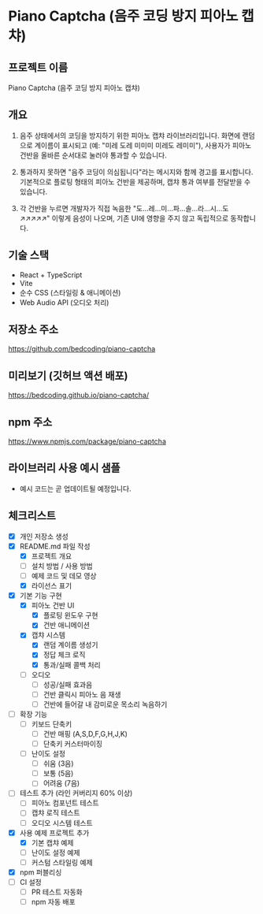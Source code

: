# Piano Captcha (음주 코딩 방지 피아노 캡챠)

## 프로젝트 이름
Piano Captcha (음주 코딩 방지 피아노 캡챠)

## 개요
1. 음주 상태에서의 코딩을 방지하기 위한 피아노 캡챠 라이브러리입니다.
화면에 랜덤으로 계이름이 표시되고 (예: "미레 도레 미미미 미레도 레미미"), 사용자가 피아노 건반을 올바른 순서대로 눌러야 통과할 수 있습니다.

2. 통과하지 못하면 "음주 코딩이 의심됩니다"라는 메시지와 함께 경고를 표시합니다.
기본적으로 플로팅 형태의 피아노 건반을 제공하며, 캡챠 통과 여부를 전달받을 수 있습니다.

3. 각 건반을 누르면 개발자가 직접 녹음한 "도...레...미...파...솔...라...시...도↗↗↗↗↗" 이렇게 음성이 나오며,
기존 UI에 영향을 주지 않고 독립적으로 동작합니다.

## 기술 스택
- React + TypeScript
- Vite
- 순수 CSS (스타일링 & 애니메이션)
- Web Audio API (오디오 처리)

## 저장소 주소
https://github.com/bedcoding/piano-captcha

## 미리보기 (깃허브 액션 배포)
https://bedcoding.github.io/piano-captcha/

## npm 주소
https://www.npmjs.com/package/piano-captcha

## 라이브러리 사용 예시 샘플
- 예시 코드는 곧 업데이트될 예정입니다.

## 체크리스트
- [x] 개인 저장소 생성
- [x] README.md 파일 작성
  - [x] 프로젝트 개요
  - [ ] 설치 방법 / 사용 방법
  - [ ] 예제 코드 및 데모 영상
  - [x] 라이선스 표기
- [x] 기본 기능 구현
  - [x] 피아노 건반 UI
    - [x] 플로팅 윈도우 구현
    - [x] 건반 애니메이션
  - [x] 캡챠 시스템
    - [x] 랜덤 계이름 생성기
    - [x] 정답 체크 로직
    - [x] 통과/실패 콜백 처리
  - [ ] 오디오
    - [ ] 성공/실패 효과음
    - [ ] 건반 클릭시 피아노 음 재생
    - [ ] 건반에 들어갈 내 감미로운 목소리 녹음하기
- [ ] 확장 기능
  - [ ] 키보드 단축키
    - [ ] 건반 매핑 (A,S,D,F,G,H,J,K)
    - [ ] 단축키 커스터마이징
  - [ ] 난이도 설정
    - [ ] 쉬움 (3음)
    - [ ] 보통 (5음)
    - [ ] 어려움 (7음)
- [ ] 테스트 추가 (라인 커버리지 60% 이상)
  - [ ] 피아노 컴포넌트 테스트
  - [ ] 캡챠 로직 테스트
  - [ ] 오디오 시스템 테스트
- [x] 사용 예제 프로젝트 추가
  - [x] 기본 캡챠 예제
  - [ ] 난이도 설정 예제
  - [ ] 커스텀 스타일링 예제
- [x] npm 퍼블리싱
- [ ] CI 설정
  - [ ] PR 테스트 자동화
  - [ ] npm 자동 배포
